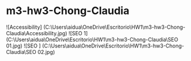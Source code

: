 # m3-hw3-Chong-Claudia
![Accessibility] (C:\Users\aidua\OneDrive\Escritorio\HW1\m3-hw3-Chong-Claudia\Accessibility.jpg)
![SEO 1] (C:\Users\aidua\OneDrive\Escritorio\HW1\m3-hw3-Chong-Claudia\SEO 01.jpg)
![SEO ] (C:\Users\aidua\OneDrive\Escritorio\HW1\m3-hw3-Chong-Claudia\SEO 02.jpg)